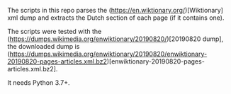 
The scripts in this repo parses the (https://en.wiktionary.org/)[Wiktionary] xml dump and extracts the Dutch section of each page (if it contains one).

The scripts were tested with the (https://dumps.wikimedia.org/enwiktionary/20190820/)[20190820 dump], the downloaded dump is (https://dumps.wikimedia.org/enwiktionary/20190820/enwiktionary-20190820-pages-articles.xml.bz2)[enwiktionary-20190820-pages-articles.xml.bz2].

It needs Python 3.7+.
